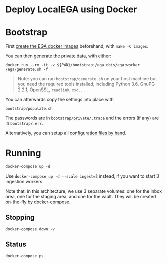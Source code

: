 # Deploy LocalEGA using Docker

# Bootstrap

First [create the EGA docker images](images) beforehand, with `make -C images`.

You can then [generate the private data](bootstrap), with either:

	docker run --rm -it -v ${PWD}/bootstrap:/ega nbis/ega:worker /ega/generate.sh -f
	
> Note: you can run `bootstrap/generate.sh` on your host machine but
> you need the required tools installed, including Python 3.6, GnuPG
> 2.2.1, OpenSSL, `readlink`, `xxd`, ...
	
You can afterwards copy the settings into place with

	bootstrap/populate.sh

The passwords are in `bootstrap/private/.trace` and the errors (if
any) are in `bootstrap/.err`.

Alternatively, you can setup all [configuration files by hand](bootstrap/yourself.md).

# Running

	docker-compose up -d
	
Use `docker-compose up -d --scale ingest=3` instead, if you want to
start 3 ingestion workers.

Note that, in this architecture, we use 3 separate volumes: one for
the inbox area, one for the staging area, and one for the vault. They
will be created on-the-fly by docker-compose.

## Stopping

	docker-compose down -v

## Status

	docker-compose ps
